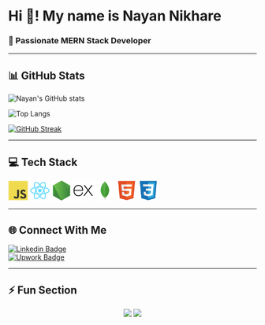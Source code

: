 # Hi 👋! My name is Nayan Nikhare  
### 🚀 Passionate MERN Stack Developer  

---

## 📊 GitHub Stats

![Nayan's GitHub stats](https://github-readme-stats.vercel.app/api?username=Nayan0406&show_icons=true&theme=radical)

![Top Langs](https://github-readme-stats.vercel.app/api/top-langs/?username=Nayan0406&layout=compact&theme=radical)

[![GitHub Streak](https://github-readme-streak-stats.herokuapp.com?user=Nayan0406&theme=radical)](https://git.io/streak-stats)

---

## 💻 Tech Stack
<p align="left">
  <img src="https://raw.githubusercontent.com/devicons/devicon/master/icons/javascript/javascript-original.svg" alt="JavaScript" width="40" height="40"/> 
  <img src="https://raw.githubusercontent.com/devicons/devicon/master/icons/react/react-original.svg" alt="React" width="40" height="40"/> 
  <img src="https://raw.githubusercontent.com/devicons/devicon/master/icons/nodejs/nodejs-original.svg" alt="Node.js" width="40" height="40"/> 
  <img src="https://raw.githubusercontent.com/devicons/devicon/master/icons/express/express-original.svg" alt="Express" width="40" height="40"/> 
  <img src="https://raw.githubusercontent.com/devicons/devicon/master/icons/mongodb/mongodb-original.svg" alt="MongoDB" width="40" height="40"/> 
  <img src="https://raw.githubusercontent.com/devicons/devicon/master/icons/html5/html5-original.svg" alt="HTML5" width="40" height="40"/> 
  <img src="https://raw.githubusercontent.com/devicons/devicon/master/icons/css3/css3-original.svg" alt="CSS3" width="40" height="40"/> 
</p>

---

## 🌐 Connect With Me
[![Linkedin Badge](https://img.shields.io/badge/-LinkedIn-blue?style=flat&logo=Linkedin&logoColor=white)](https://www.linkedin.com/in/nayan-nikhare-127a10244/)  
[![Upwork Badge](https://img.shields.io/badge/-Upwork-success?style=flat&logo=upwork&logoColor=white)](https://www.upwork.com/freelancers/~01e8cdb08f57dc29e9)

---

## ⚡ Fun Section
<p align="center">
  <img src="https://media.tenor.com/GfSX-u7VGM4AAAAC/coding.gif" width="400" />  
  <img src="https://media.giphy.com/media/qgQUggAC3Pfv687qPC/giphy.gif" width="350" />
</p>
